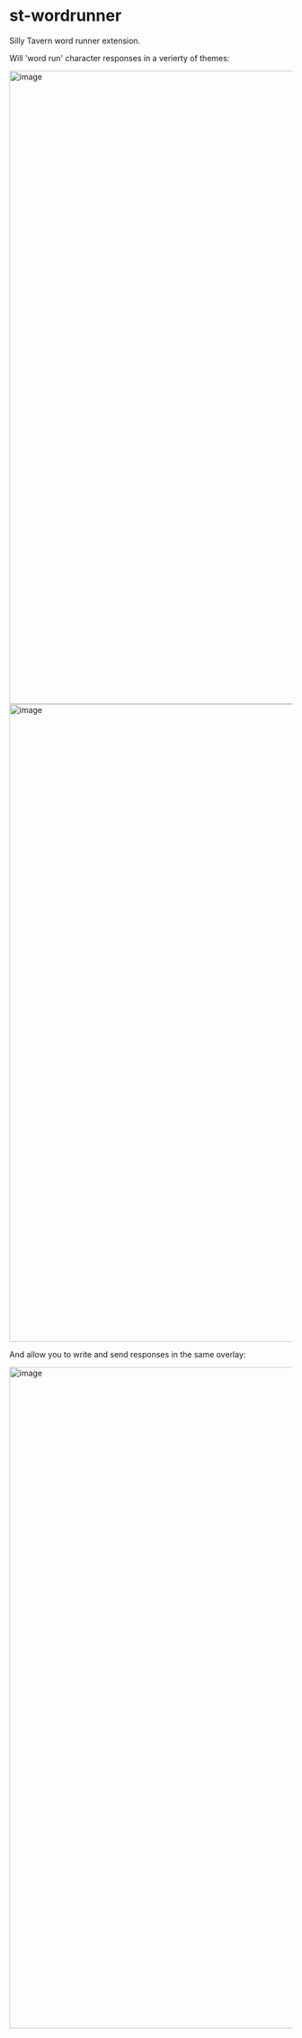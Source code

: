 # st-wordrunner
Silly Tavern word runner extension. 

Will 'word run' character responses in a verierty of themes:

<img width="1545" height="1124" alt="image" src="https://github.com/user-attachments/assets/8ee392c1-62c3-4536-a13c-6c8e9f637362" />

<img width="984" height="1132" alt="image" src="https://github.com/user-attachments/assets/9be62d0c-c6cf-45d3-aa81-66f57cfaae82" />

And allow you to write and send responses in the same overlay:

<img width="1451" height="1174" alt="image" src="https://github.com/user-attachments/assets/eb2b8c8b-cce9-42bb-b0dd-a870cef238ec" />

